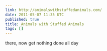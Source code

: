 ```yaml
---
link: http://animalswithstuffedanimals.com/
date: 2011-05-07 11:35 UTC
published: true
title: Animals with Stuffed Animals
tags: []
---
```


there, now get nothing done all day
